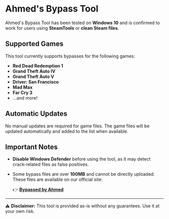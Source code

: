 # Ahmed's Bypass Tool

Ahmed's Bypass Tool has been tested on **Windows 10** and is confirmed to work for users using **SteamTools** or **clean Steam files**.

## Supported Games
This tool currently supports bypasses for the following games:

- **Red Dead Redemption 1**
- **Grand Theft Auto IV**
- **Grand Theft Auto V**
- **Driver: San Francisco**
- **Mad Max**
- **Far Cry 3**
- ...and more!

## Automatic Updates
No manual updates are required for game files. The game files will be updated automatically and added to the list when available.

## Important Notes
- **Disable Windows Defender** before using the tool, as it may detect crack-related files as false positives.
- Some bypass files are over **100MB** and cannot be directly uploaded. These files are available on our official site:

  👉 **[Bypassed by Ahmed](https://sites.google.com/view/bypassed-by-ahmed/home)**

---

⚠ **Disclaimer:** This tool is provided as-is without any guarantees. Use it at your own risk.
